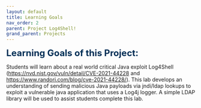 ```yaml
---
layout: default
title: Learning Goals
nav_order: 2
parent: Project Log4Shell!
grand_parent: Projects
---
```


<span style="color: #003057; font-size:24px; font-weight: bold;">Learning Goals of this Project:</span>

Students will learn about a real world critical Java exploit Log4Shell (https://nvd.nist.gov/vuln/detail/CVE-2021-44228 and https://www.randori.com/blog/cve-2021-44228/). This lab develops an understanding of sending malicious Java payloads via jndi/ldap lookups to exploit a vulnerable java application that uses a Log4j logger. A simple LDAP library will be used to assist students complete this lab.
